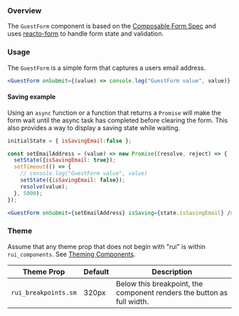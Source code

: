 ### Overview
The `GuestForm` component is based on the [Composable Form Spec](http://forms.dairystatedesigns.com/) and uses [reacto-form](http://forms.dairystatedesigns.com/reacto-form/) to handle form state and validation.

### Usage
The `GuestForm` is a simple form that captures a users email address.
```jsx
<GuestForm onSubmit={(value) => console.log("GuestForm value", value)} />
```

#### Saving example
Using an `async` function or a function that returns a `Promise` will make the form wait until the async task has completed before clearing the form.
This also provides a way to display a saving state while waiting.
```jsx
initialState = { isSavingEmail:false };

const setEmailAddress = (value) => new Promise((resolve, reject) => {
  setState({isSavingEmail: true});
  setTimeout(() => {
    // console.log("GuestForm value", value)
    setState({isSavingEmail: false});
    resolve(value);
  }, 5000);
});

<GuestForm onSubmit={setEmailAddress} isSaving={state.isSavingEmail} />
```

### Theme

Assume that any theme prop that does not begin with "rui" is within `rui_components`. See [Theming Components](./#!/Theming%20Components).

| Theme Prop           | Default | Description                                                            |
| -------------------- | ------- | ---------------------------------------------------------------------- |
| `rui_breakpoints.sm` | 320px   | Below this breakpoint, the component renders the button as full width. |

